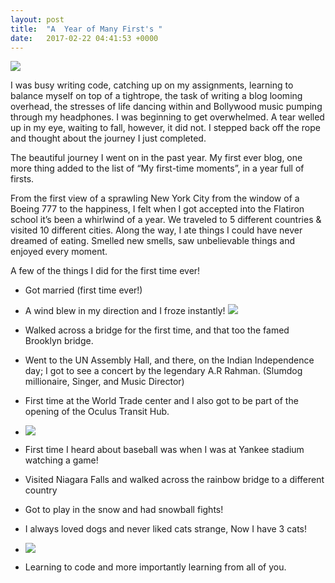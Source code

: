 ```yaml
---
layout: post
title:  "A  Year of Many First's "
date:   2017-02-22 04:41:53 +0000
---
```


![](http://i.imgur.com/JlQ1UFy.jpg?1)

 
 
I was busy writing code, catching up on my assignments, learning to balance myself on top of a tightrope, the task of writing a blog looming overhead, the stresses of life dancing within and Bollywood music pumping through my headphones. I was beginning to get overwhelmed. A tear welled up in my eye, waiting to fall, however, it did not. I stepped back off the rope and thought about the journey I just completed.



The beautiful journey I went on in the past year. My first ever blog, one more thing added to the list of “My first-time moments”, in a year full of firsts.

From the first view of a sprawling New York City from the window of a Boeing 777 to the happiness, I felt when I got accepted into the Flatiron school it’s been a whirlwind of a year. We traveled to 5 different countries & visited 10 different cities. Along the way, I ate things I could have never dreamed of eating. Smelled new smells, saw unbelievable things and enjoyed every moment.

 

A few of the things I did for the first time ever!

* Got married (first time ever!)

* A wind blew in my direction and I froze instantly!
![](https://media4.giphy.com/media/3oFyDcytkLS4bjZ2NO/giphy.gif)
* Walked across a bridge for the first time, and that too the famed Brooklyn bridge.

* Went to the UN Assembly Hall, and there, on the Indian Independence day; I got to see a concert by the legendary A.R Rahman. (Slumdog millionaire, Singer, and Music Director)
  

* First time at the World Trade center and I also got to be part of the opening of the Oculus Transit Hub.
* ![](http://i.imgur.com/B7EvO2E.jpg?2http://)

* First time I heard about baseball was when I was at Yankee stadium watching a game!
* Visited Niagara Falls and walked across the rainbow bridge to a different country
* Got to play in the snow and had snowball fights!

* I always loved dogs and never liked cats strange, Now I have 3 cats!
* ![](http://i.imgur.com/yRXytcH.jpg?1)
* Learning to code and more importantly learning from all of you.

